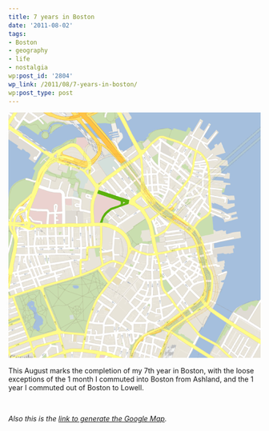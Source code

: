 ```yaml
---
title: 7 years in Boston
date: '2011-08-02'
tags:
- Boston
- geography
- life
- nostalgia
wp:post_id: '2804'
wp_link: /2011/08/7-years-in-boston/
wp:post_type: post
---
```


![](2011-08-02-7-years-in-Boston/7-years-in-boston.png "7-years-in-boston")

This August marks the completion of my 7th year in Boston, with the loose exceptions of the 1 month I commuted into Boston from Ashland, and the 1 year I commuted out of Boston to Lowell.

 

_Also this is the [link to generate the Google Map](http://maps.googleapis.com/maps/api/staticmap?center=42.360129,-71.059227&zoom=15&size=800x1000&maptype=roadmap&sensor=false&style=style=feature:road.local|element:labels|visibility:off|&style=feature:landscape|element:geometry|visibility:off)._

